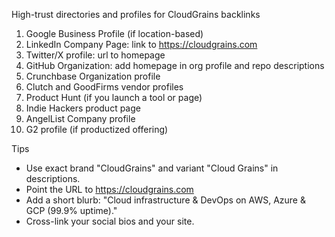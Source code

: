 High-trust directories and profiles for CloudGrains backlinks

1) Google Business Profile (if location-based)
2) LinkedIn Company Page: link to https://cloudgrains.com
3) Twitter/X profile: url to homepage
4) GitHub Organization: add homepage in org profile and repo descriptions
5) Crunchbase Organization profile
6) Clutch and GoodFirms vendor profiles
7) Product Hunt (if you launch a tool or page)
8) Indie Hackers product page
9) AngelList Company profile
10) G2 profile (if productized offering)

Tips
- Use exact brand "CloudGrains" and variant "Cloud Grains" in descriptions.
- Point the URL to https://cloudgrains.com
- Add a short blurb: "Cloud infrastructure & DevOps on AWS, Azure & GCP (99.9% uptime)."
- Cross-link your social bios and your site.
